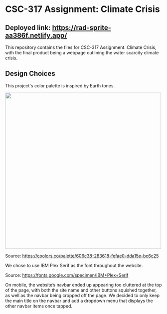 # CSC-317 Assignment: Climate Crisis
## Deployed link: https://rad-sprite-aa386f.netlify.app/
This repository contains the files for CSC-317 Assignment: Climate Crisis, with the final product being a webpage outlining the water scarcity climate crisis.

## Design Choices
This project's color palette is inspired by Earth tones.

<img width="500" src="https://i.imgur.com/5efCSfO.png">

Source: https://coolors.co/palette/606c38-283618-fefae0-dda15e-bc6c25

We chose to use IBM Plex Serif as the font throughout the website.

Source: https://fonts.google.com/specimen/IBM+Plex+Serif

On mobile, the website’s navbar ended up appearing too cluttered at the top of the page, with both the site name and other buttons squished together, as well as the navbar being cropped off the page. We decided to only keep the main title on the navbar and add a dropdown menu that displays the other navbar items once tapped.
